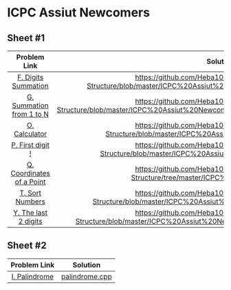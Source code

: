 
# ICPC Assiut Newcomers
## Sheet  #1
| Problem Link  | Solution    | 
| :-----: | :---: | 
|[F. Digits Summation](https://codeforces.com/group/MWSDmqGsZm/contest/219158/problem/F) | https://github.com/Heba106/Algorithms-and-Data-Structure/blob/master/ICPC%20Assiut%20Newcomers/Digits%20Summation.cpp |
|[G. Summation from 1 to N](https://codeforces.com/group/MWSDmqGsZm/contest/219158/problem/G)|https://github.com/Heba106/Algorithms-and-Data-Structure/blob/master/ICPC%20Assiut%20Newcomers/Summation%20from%201%20to%20N.cpp|
| [O. Calculator](https://codeforces.com/group/MWSDmqGsZm/contest/219158/problem/O) | https://github.com/Heba106/Algorithms-and-Data-Structure/blob/master/ICPC%20Assiut%20Newcomers/Calculator.cpp | 
| [P. First digit !](https://codeforces.com/group/MWSDmqGsZm/contest/219158/problem/P) | https://github.com/Heba106/Algorithms-and-Data-Structure/blob/master/ICPC%20Assiut%20Newcomers/First%20digit.cpp | 
| [Q. Coordinates of a Point](https://codeforces.com/group/MWSDmqGsZm/contest/219158/problem/Q) | https://github.com/Heba106/Algorithms-and-Data-Structure/tree/master/ICPC%20Assiut%20Newcomers | 
| [T. Sort Numbers](https://codeforces.com/group/MWSDmqGsZm/contest/219158/problem/T) | https://github.com/Heba106/Algorithms-and-Data-Structure/blob/master/ICPC%20Assiut%20Newcomers/Sort%20Numbers.cpp | 
|[Y. The last 2 digits](https://codeforces.com/group/MWSDmqGsZm/contest/219158/problem/Y)|https://github.com/Heba106/Algorithms-and-Data-Structure/blob/master/ICPC%20Assiut%20Newcomers/The%20last%202%20digits.cpp|

## Sheet  #2 
| Problem Link  | Solution    | 
| :-----: | :---: | 
| [I. Palindrome](https://codeforces.com/group/MWSDmqGsZm/contest/219432/problem/I) | [palindrome.cpp](       ) |